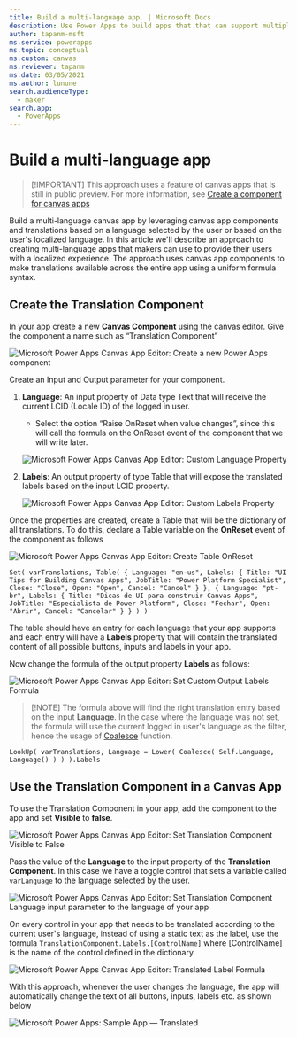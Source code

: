 ```yaml
---
title: Build a multi-language app. | Microsoft Docs
description: Use Power Apps to build apps that that can support multiple languages.
author: tapanm-msft
ms.service: powerapps
ms.topic: conceptual
ms.custom: canvas
ms.reviewer: tapanm
ms.date: 03/05/2021
ms.author: lunune
search.audienceType: 
  - maker
search.app: 
  - PowerApps
---
```


# Build a multi-language app
> [!IMPORTANT] This approach uses a feature of canvas apps that is still in public preview. For more information, see [Create a component for canvas apps](https://docs.microsoft.com/en-us/powerapps/maker/canvas-apps/create-component)

Build a multi-language canvas app by leveraging canvas app components and translations based on a language selected by the user or based on the user's localized language. In this article we'll describe an approach to creating multi-language apps that makers can use to provide their users with a localized experience. The approach uses canvas app components to make translations available across the entire app using a uniform formula syntax. 

## Create the Translation Component

In your app create a new **Canvas Component** using the canvas editor. Give the component a name such as “Translation Component”

![Microsoft Power Apps Canvas App Editor: Create a new Power Apps component](.attachments/multi-language-apps/image-20210304104915205.png)

Create an Input and Output parameter for your component. 

1. **Language**: An input property of Data type Text that will receive the current LCID (Locale ID) of the logged in user. 
   
   - Select the option “Raise OnReset when value changes”, since this will call the formula on the OnReset event of the component that we will write later.

   ![Microsoft Power Apps Canvas App Editor: Custom Language Property](.attachments/multi-language-apps/image-20210304105245593.png)

1. **Labels**: An output property of type Table that will expose the translated labels based on the input LCID property.

   ![Microsoft Power Apps Canvas App Editor: Custom Labels Property](.attachments/multi-language-apps/image-20210304105449314.png)


Once the properties are created, create a Table that will be the dictionary of all translations. To do this, declare a Table variable on the **OnReset** event of the component as follows

![Microsoft Power Apps Canvas App Editor: Create Table OnReset](.attachments/multi-language-apps/image-20210304131142608.png)

`Set(
    varTranslations,
    Table(
        {
            Language: "en-us",
            Labels: {
                Title: "UI Tips for Building Canvas Apps",
                JobTitle: "Power Platform Specialist",
                Close: "Close",
                Open: "Open",
                Cancel: "Cancel"
            }
        },
        {
            Language: "pt-br",
            Labels: {
                Title: "Dicas de UI para construir Canvas Apps",
                JobTitle: "Especialista de Power Platform",
                Close: "Fechar",
                Open: "Abrir",
                Cancel: "Cancelar"
            }
        }
    )
)`

The table should have an entry for each language that your app supports and each entry will have a **Labels** property that will contain the translated content of all possible buttons, inputs and labels in your app.

Now change the formula of the output property **Labels** as follows:

![Microsoft Power Apps Canvas App Editor: Set Custom Output Labels Formula](.attachments/multi-language-apps/image-20210304132515675.png)

> [!NOTE] The formula above will find the right translation entry based on the input **Language**. In the case where the language was not set, the formula will use the current logged in user's language as the filter, hence the usage of [Coalesce](https://docs.microsoft.com/en-us/powerapps/maker/canvas-apps/functions/function-isblank-isempty) function.

`LookUp(
    varTranslations,
    Language = Lower(
        Coalesce(
            Self.Language,
            Language()
        )
    )
).Labels`

## Use the Translation Component in a Canvas App

To use the Translation Component in your app, add the component to the app and set **Visible** to **false**.

![Microsoft Power Apps Canvas App Editor: Set Translation Component Visible to False](.attachments/multi-language-apps/image-20210304135035793.png)

Pass the value of the **Language** to the input property of the **Translation Component**. In this case we have a toggle control that sets a variable called `varLanguage` to the language selected by the user.

![Microsoft Power Apps Canvas App Editor: Set Translation Component Language input parameter to the language of your app](.attachments/multi-language-apps/image-20210304135729817.png)

On every control in your app that needs to be translated according to the current user's language, instead of using a static text as the label, use the formula `TranslationComponent.Labels.[ControlName]` where [ControlName] is the name of the control defined in the dictionary.

![Microsoft Power Apps Canvas App Editor: Translated Label Formula](.attachments/multi-language-apps/1_MCbFnIgY1CTJ9awMENkYcQ.png)

With this approach, whenever the user changes the language, the app will automatically change the text of all buttons, inputs, labels etc. as shown below

![Microsoft Power Apps: Sample App — Translated](.attachments/multi-language-apps/1_n0bVGmNGNZsl3TLfeCokpg.gif)